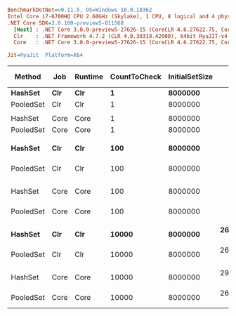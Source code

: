``` ini

BenchmarkDotNet=v0.11.5, OS=Windows 10.0.18362
Intel Core i7-6700HQ CPU 2.60GHz (Skylake), 1 CPU, 8 logical and 4 physical cores
.NET Core SDK=3.0.100-preview5-011568
  [Host] : .NET Core 3.0.0-preview5-27626-15 (CoreCLR 4.6.27622.75, CoreFX 4.700.19.22408), 64bit RyuJIT
  Clr    : .NET Framework 4.7.2 (CLR 4.0.30319.42000), 64bit RyuJIT-v4.8.3801.0
  Core   : .NET Core 3.0.0-preview5-27626-15 (CoreCLR 4.6.27622.75, CoreFX 4.700.19.22408), 64bit RyuJIT

Jit=RyuJit  Platform=X64  

```
|    Method |  Job | Runtime | CountToCheck | InitialSetSize |          Mean |         Error |        StdDev | Ratio | RatioSD | Gen 0 | Gen 1 | Gen 2 | Allocated |
|---------- |----- |-------- |------------- |--------------- |--------------:|--------------:|--------------:|------:|--------:|------:|------:|------:|----------:|
|   **HashSet** |  **Clr** |     **Clr** |            **1** |        **8000000** |      **12.44 ns** |     **0.2361 ns** |     **0.2209 ns** |  **1.00** |    **0.00** |     **-** |     **-** |     **-** |         **-** |
| PooledSet |  Clr |     Clr |            1 |        8000000 |      12.77 ns |     0.2536 ns |     0.2372 ns |  1.03 |    0.03 |     - |     - |     - |         - |
|           |      |         |              |                |               |               |               |       |         |       |       |       |           |
|   HashSet | Core |    Core |            1 |        8000000 |      12.89 ns |     0.2847 ns |     0.3165 ns |  1.00 |    0.00 |     - |     - |     - |         - |
| PooledSet | Core |    Core |            1 |        8000000 |      12.54 ns |     0.2489 ns |     0.2328 ns |  0.98 |    0.02 |     - |     - |     - |         - |
|           |      |         |              |                |               |               |               |       |         |       |       |       |           |
|   **HashSet** |  **Clr** |     **Clr** |          **100** |        **8000000** |   **1,797.20 ns** |    **33.1121 ns** |    **30.9731 ns** |  **1.00** |    **0.00** |     **-** |     **-** |     **-** |         **-** |
| PooledSet |  Clr |     Clr |          100 |        8000000 |   1,720.18 ns |    30.8587 ns |    28.8653 ns |  0.96 |    0.02 |     - |     - |     - |         - |
|           |      |         |              |                |               |               |               |       |         |       |       |       |           |
|   HashSet | Core |    Core |          100 |        8000000 |   1,810.66 ns |    26.0674 ns |    24.3835 ns |  1.00 |    0.00 |     - |     - |     - |         - |
| PooledSet | Core |    Core |          100 |        8000000 |   1,734.83 ns |    21.3487 ns |    19.9696 ns |  0.96 |    0.02 |     - |     - |     - |         - |
|           |      |         |              |                |               |               |               |       |         |       |       |       |           |
|   **HashSet** |  **Clr** |     **Clr** |        **10000** |        **8000000** | **264,349.40 ns** | **5,241.0119 ns** | **5,825.3709 ns** |  **1.00** |    **0.00** |     **-** |     **-** |     **-** |         **-** |
| PooledSet |  Clr |     Clr |        10000 |        8000000 | 267,679.70 ns | 3,672.6355 ns | 3,255.6957 ns |  1.01 |    0.02 |     - |     - |     - |         - |
|           |      |         |              |                |               |               |               |       |         |       |       |       |           |
|   HashSet | Core |    Core |        10000 |        8000000 | 292,165.49 ns | 5,511.7694 ns | 5,897.5315 ns |  1.00 |    0.00 |     - |     - |     - |         - |
| PooledSet | Core |    Core |        10000 |        8000000 | 261,840.80 ns | 4,352.1435 ns | 4,070.9977 ns |  0.90 |    0.03 |     - |     - |     - |         - |
